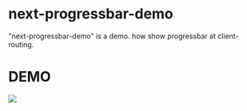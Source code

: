 # next-progressbar-demo

"next-progressbar-demo" is a demo. how show progressbar at client-routing.

# DEMO

![](https://user-images.githubusercontent.com/68600968/126138805-62cdfc50-d7b5-491f-8b54-b12b5d421e3c.gif)
